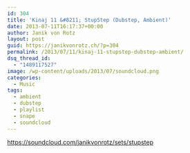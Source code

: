 ```yaml
---
id: 304
title: 'Kinaj 11 &#8211; StupStep (Dubstep, Ambient)'
date: 2013-07-11T16:17:37+00:00
author: Janik von Rotz
layout: post
guid: https://janikvonrotz.ch/?p=304
permalink: /2013/07/11/kinaj-11-stupstep-dubstep-ambient/
dsq_thread_id:
  - "1489117527"
image: /wp-content/uploads/2013/07/soundcloud.png
categories:
  - Music
tags:
  - ambient
  - dubstep
  - playlist
  - snape
  - soundcloud
---
```

https://soundcloud.com/janikvonrotz/sets/stupstep